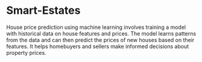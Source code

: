 # Smart-Estates
House price prediction using machine learning involves training a model with historical data on house features and prices. The model learns patterns from the data and can then predict the prices of new houses based on their features. It helps homebuyers and sellers make informed decisions about property prices.
